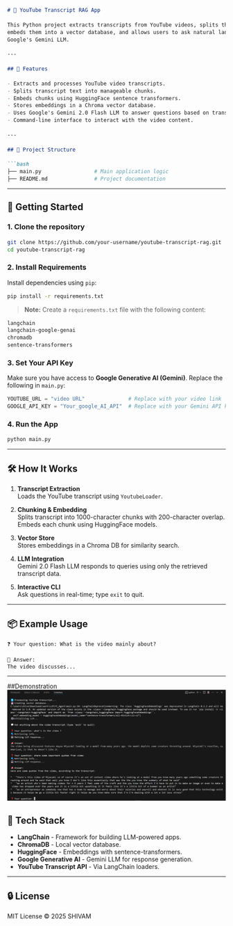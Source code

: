 ```markdown
# 🎥 YouTube Transcript RAG App

This Python project extracts transcripts from YouTube videos, splits the content into chunks,
embeds them into a vector database, and allows users to ask natural language questions about the video using
Google's Gemini LLM.

---

## 📌 Features

- Extracts and processes YouTube video transcripts.
- Splits transcript text into manageable chunks.
- Embeds chunks using HuggingFace sentence transformers.
- Stores embeddings in a Chroma vector database.
- Uses Google's Gemini 2.0 Flash LLM to answer questions based on transcript content.
- Command-line interface to interact with the video content.

---

## 🧱 Project Structure

```bash
├── main.py                 # Main application logic
├── README.md               # Project documentation
```

---

## 🚀 Getting Started

### 1. Clone the repository

```bash
git clone https://github.com/your-username/youtube-transcript-rag.git
cd youtube-transcript-rag
```

### 2. Install Requirements

Install dependencies using `pip`:

```bash
pip install -r requirements.txt
```

> **Note:** Create a `requirements.txt` file with the following content:
```txt
langchain
langchain-google-genai
chromadb
sentence-transformers
```

### 3. Set Your API Key

Make sure you have access to **Google Generative AI (Gemini)**.
Replace the following in `main.py`:
```python
YOUTUBE_URL = "video URL"              # Replace with your video link
GOOGLE_API_KEY = "Your_google_AI_API"  # Replace with your Gemini API key
```

### 4. Run the App

```bash
python main.py
```

---

## 🛠️ How It Works

1. **Transcript Extraction**  
   Loads the YouTube transcript using `YoutubeLoader`.

2. **Chunking & Embedding**  
   Splits transcript into 1000-character chunks with 200-character overlap. Embeds each chunk using HuggingFace models.

3. **Vector Store**  
   Stores embeddings in a Chroma DB for similarity search.

4. **LLM Integration**  
   Gemini 2.0 Flash LLM responds to queries using only the retrieved transcript data.

5. **Interactive CLI**  
   Ask questions in real-time; type `exit` to quit.

---

## 📦 Example Usage

```
❓ Your question: What is the video mainly about?

📢 Answer:
The video discusses...
```

---
##Demonstration
![Terminal Snap](youtube-agent/assets/screenshot.png)

## 🧠 Tech Stack

- **LangChain** - Framework for building LLM-powered apps.
- **ChromaDB** - Local vector database.
- **HuggingFace** - Embeddings with sentence-transformers.
- **Google Generative AI** - Gemini LLM for response generation.
- **YouTube Transcript API** - Via LangChain loaders.

---

## 🔒 License

MIT License © 2025 SHIVAM
```

